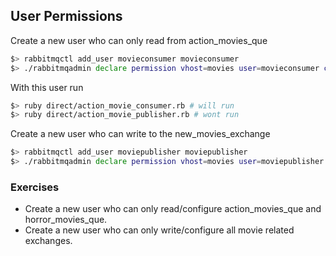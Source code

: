 ## User Permissions

Create a new user who can only read from action_movies_que
```sh
$> rabbitmqctl add_user movieconsumer movieconsumer
$> ./rabbitmqadmin declare permission vhost=movies user=movieconsumer configure="action_movies_que" write="" read="action_movies_que"
```

With this user run
```sh
$> ruby direct/action_movie_consumer.rb # will run
$> ruby direct/action_movie_publisher.rb # wont run
```

Create a new user who can write to the new_movies_exchange
```sh
$> rabbitmqctl add_user moviepublisher moviepublisher
$> ./rabbitmqadmin declare permission vhost=movies user=moviepublisher configure="new_movies_exchange" write="new_movies_exchange" read=""
```

### Exercises
  - Create a new user who can only read/configure action_movies_que and horror_movies_que.
  - Create a new user who can only write/configure all movie related exchanges.
